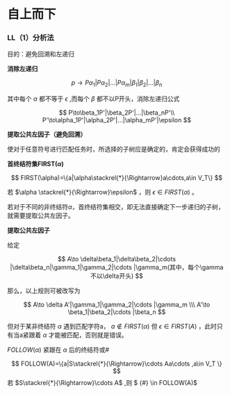 # 自上而下

### LL（1）分析法

目的：避免回溯和左递归

**消除左递归**

$$
p\to P\alpha_1|P\alpha_2|…|P\alpha_m|\beta_1|\beta_2|…|\beta_n
$$

其中每个 $\alpha$ 都不等于 $\epsilon$ ,而每个 $\beta$ 都不以P开头，消除左递归公式

$$
P\to\beta_1P'|\beta_2P'|…|\beta_nP'\\
P'\to\alpha_1P'|\alpha_2P'|…|\alpha_mP'|\epsilon
$$

**提取公共左因子（避免回溯）**

使对于任意符号进行匹配任务时，所选择的子树应是确定的，肯定会获得成功的

**首终结符集FIRST($\alpha$)**

$$
FIRST(\alpha)=\{a|\alpha\stackrel{*}{\Rightarrow}a\cdots,a\in V_T\}
$$

若 $\alpha \stackrel{*}{\Rightarrow}\epsilon$ ，则 $\epsilon \in FIRST(\alpha)$ 。

若对于不同的非终结符$\alpha$，首终结符集相交，即无法直接确定下一步递归的子树，就需要提取公共左因子。

********************提取公共左因子********************

给定

$$
A\to \delta\beta_1|\delta\beta_2|\cdots |\delta\beta_n|\gamma_1|\gamma_2|\cdots |\gamma_m(其中，每个\gamma不以\delta开头)
$$

那么，以上规则可被改写为

$$
A\to \delta A'|\gamma_1|\gamma_2|\cdots |\gamma_m \\\ A'\to \beta_1|\beta_2|\cdots |\beta_n
$$

但对于某非终结符 $\alpha$ 遇到匹配字符a， $a \notin FIRST(\alpha)$  但 $\epsilon \in FIRST(A)$ ，此时只有当a紧跟着 $\alpha$ 才能被匹配，否则就是错误。

 $FOLLOW(\alpha)$ 紧跟在 $\alpha$ 后的终结符或#

$$
FOLLOW(A)=\{a|S\stackrel{*}{\Rightarrow}\cdots Aa\cdots ,a\in V_T \}
$$
若 $S\stackrel{*}{\Rightarrow}\cdots A$ ,则 $ {\#} \in  FOLLOW(A)$ 